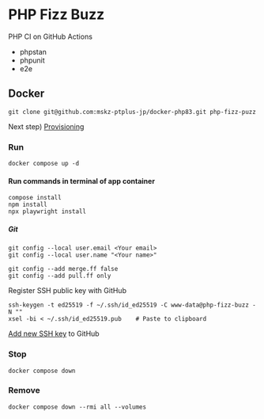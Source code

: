 # PHP Fizz Buzz

PHP CI on GitHub Actions

- phpstan
- phpunit
- e2e


## Docker

```
git clone git@github.com:mskz-ptplus-jp/docker-php83.git php-fizz-puzz
```

Next step) [Provisioning](https://github.com/mskz-ptplus-jp/docker-php83?tab=readme-ov-file#provisioning)

### Run
```
docker compose up -d
```

#### Run commands in terminal of app container

```
compose install
npm install
npx playwright install
```

##### Git

```
git config --local user.email <Your email>
git config --local user.name "<Your name>"
```

```
git config --add merge.ff false
git config --add pull.ff only
```

Register SSH public key with GitHub

```
ssh-keygen -t ed25519 -f ~/.ssh/id_ed25519 -C www-data@php-fizz-buzz -N ""
xsel -bi < ~/.ssh/id_ed25519.pub    # Paste to clipboard
```

[Add new SSH key](https://github.com/settings/ssh/new) to GitHub


### Stop

```
docker compose down
```

### Remove

```
docker compose down --rmi all --volumes
```
